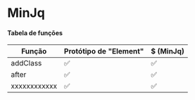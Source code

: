 # MinJq

#### Tabela de funções

Função       | Protótipo de "Element"    | $ (MinJq)
------------ | ------------------------- | -------------------
addClass     | :white_check_mark:        | :white_check_mark:
after        | :white_check_mark:        | :white_check_mark:
xxxxxxxxxxxx | :white_check_mark:        | :white_check_mark:



